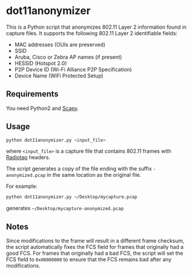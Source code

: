 # dot11anonymizer

This is a Python script that anonymizes 802.11 Layer 2 information found in capture files. It supports the following 802.11 Layer 2 identifiable fields:

- MAC addresses (OUIs are preserved)
- SSID
- Aruba, Cisco or Zebra AP names (if present)
- HESSID (Hotspot 2.0)
- P2P Device ID (Wi-Fi Alliance P2P Specification)
- Device Name (WiFi Protected Setup)

## Requirements

You need Python2 and [Scapy](https://github.com/secdev/scapy).

## Usage

```bash
python dot11anonymizer.py <input_file>
```
where ```<input_file>``` is a capture file that contains 802.11 frames with [Radiotap](http://www.radiotap.org/) headers.

The script generates a copy of the file ending with the suffix ```-anonymized.pcap``` in the same location as the original file.

For example:

```bash
python dot11anonymizer.py ~/Desktop/mycapture.pcap
```
generates ```~/Desktop/mycapture-anonymized.pcap```

## Notes

Since modifications to the frame will result in a different frame checksum, the script automatically fixes the FCS field for frames that originally had a good FCS. For frames that originally had a bad FCS, the script will set the FCS field to ```0x00000000``` to ensure that the FCS remains bad after any modifications.
